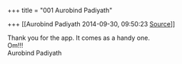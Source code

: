 +++
title = "001 Aurobind Padiyath"

+++
[[Aurobind Padiyath	2014-09-30, 09:50:23 [Source](https://groups.google.com/g/samskrita/c/NwcH8aSr9YM)]]



Thank you for the app. It comes as a handy one.  
Om!!!  
Aurobind Padiyath

